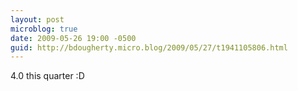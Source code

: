 ```yaml
---
layout: post
microblog: true
date: 2009-05-26 19:00 -0500
guid: http://bdougherty.micro.blog/2009/05/27/t1941105806.html
---
```

4.0 this quarter :D
